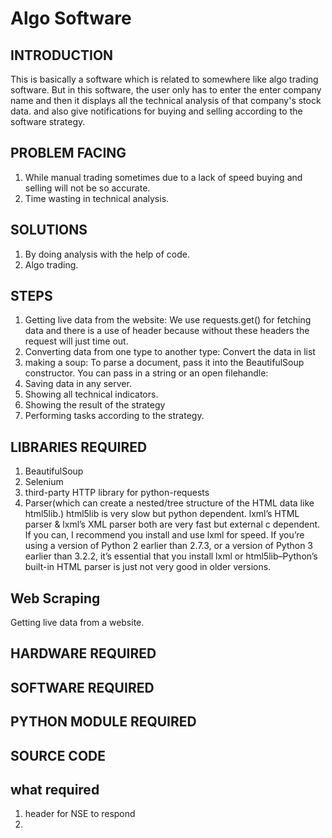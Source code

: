 # Algo Software
## INTRODUCTION
This is basically a software which is related to somewhere like algo trading software. But in this software, the user only has to enter the enter company name and then it displays all the technical analysis of that company's stock data. and also give notifications for buying and selling according to the software strategy.   
## PROBLEM FACING
1. While manual trading sometimes due to a lack of speed buying and selling will not be so accurate.
2. Time wasting in technical analysis.
## SOLUTIONS
1. By doing analysis with the help of code.
2. Algo trading.
## STEPS 
1. Getting live data from the website:
We use requests.get() for fetching data and there is a use of header because without these headers the request will just time out.
3. Converting data from one type to another type:
Convert the data in list
4. making a soup:
To parse a document, pass it into the BeautifulSoup constructor. You can pass in a string or an open filehandle:
6. Saving data in any server.
7. Showing all technical indicators.
8. Showing the result of the strategy
9. Performing tasks according to the strategy.
## LIBRARIES REQUIRED
1. BeautifulSoup
2. Selenium
3. third-party HTTP library for python-requests
4. Parser(which can create a nested/tree structure of the HTML data like html5lib.)
html5lib is very slow but python dependent.
lxml’s HTML parser & lxml’s XML parser both are very fast but external c dependent.
If you can, I recommend you install and use lxml for speed. If you’re using a version of Python 2 earlier than 2.7.3, or a version of Python 3 earlier than 3.2.2, it’s essential that you install lxml or html5lib–Python’s built-in HTML parser is just not very good in older versions.
## Web Scraping
Getting live data from a website.
## HARDWARE REQUIRED
## SOFTWARE REQUIRED
## PYTHON MODULE REQUIRED
## SOURCE CODE
## what required
1. header for NSE to respond
2. 

